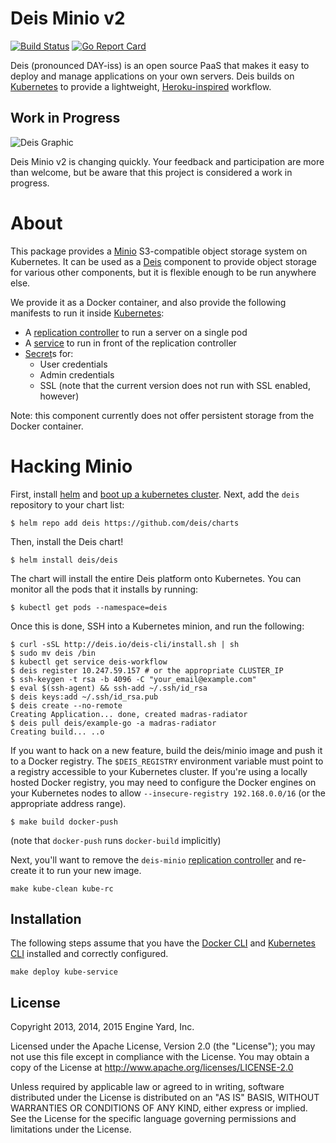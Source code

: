 # Deis Minio v2

[![Build Status](https://travis-ci.org/deis/minio.svg?branch=master)](https://travis-ci.org/deis/minio) [![Go Report Card](http://goreportcard.com/badge/deis/minio)](http://goreportcard.com/report/deis/minio)

Deis (pronounced DAY-iss) is an open source PaaS that makes it easy to deploy and manage
applications on your own servers. Deis builds on [Kubernetes](http://kubernetes.io/) to provide
a lightweight, [Heroku-inspired](http://heroku.com) workflow.

## Work in Progress

![Deis Graphic](https://s3-us-west-2.amazonaws.com/get-deis/deis-graphic-small.png)

Deis Minio v2 is changing quickly. Your feedback and participation are more than welcome, but be
aware that this project is considered a work in progress.

# About

This package provides a [Minio](http://minio.io) S3-compatible object storage system on Kubernetes. It can be used as a [Deis](https://deis.com/) component to provide object storage for various other components, but it is flexible enough to be run anywhere else.

We provide it as a Docker container, and also provide the following manifests to run it inside [Kubernetes](http://kubernetes.io/):

- A [replication controller](http://kubernetes.io/v1.1/docs/user-guide/replication-controller.html) to run a server on a single pod
- A [service](http://kubernetes.io/v1.1/docs/user-guide/services.html) to run in front of the replication controller
- [Secret](http://kubernetes.io/v1.1/docs/user-guide/secrets.html)s for:
  - User credentials
  - Admin credentials
  - SSL (note that the current version does not run with SSL enabled, however)

Note: this component currently does not offer persistent storage from the Docker container.

# Hacking Minio

First, install [helm](http://helm.sh) and [boot up a kubernetes cluster][install-k8s]. Next, add the
`deis` repository to your chart list:

```console
$ helm repo add deis https://github.com/deis/charts
```

Then, install the Deis chart!

```console
$ helm install deis/deis
```

The chart will install the entire Deis platform onto Kubernetes. You can monitor all the pods that it installs by running:

```console
$ kubectl get pods --namespace=deis
```

Once this is done, SSH into a Kubernetes minion, and run the following:

```
$ curl -sSL http://deis.io/deis-cli/install.sh | sh
$ sudo mv deis /bin
$ kubectl get service deis-workflow
$ deis register 10.247.59.157 # or the appropriate CLUSTER_IP
$ ssh-keygen -t rsa -b 4096 -C "your_email@example.com"
$ eval $(ssh-agent) && ssh-add ~/.ssh/id_rsa
$ deis keys:add ~/.ssh/id_rsa.pub
$ deis create --no-remote
Creating Application... done, created madras-radiator
$ deis pull deis/example-go -a madras-radiator
Creating build... ..o
```

If you want to hack on a new feature, build the deis/minio image and push it to a Docker registry. The `$DEIS_REGISTRY` environment variable must point to a registry accessible to your Kubernetes cluster. If you're using a locally hosted Docker registry, you may need to configure the Docker engines on your Kubernetes nodes to allow `--insecure-registry 192.168.0.0/16` (or the appropriate address range).

```console
$ make build docker-push
```

(note that `docker-push` runs `docker-build` implicitly)

Next, you'll want to remove the `deis-minio` [replication controller](http://kubernetes.io/v1.1/docs/user-guide/replication-controller.html) and re-create it to run your new image.

```console
make kube-clean kube-rc
```

## Installation

The following steps assume that you have the [Docker CLI](https://docs.docker.com/) and [Kubernetes CLI](http://kubernetes.io/v1.1/docs/user-guide/kubectl-overview.html) installed and correctly configured.

```
make deploy kube-service
```

## License

Copyright 2013, 2014, 2015 Engine Yard, Inc.

Licensed under the Apache License, Version 2.0 (the "License"); you may not use this file except in compliance with the License. You may obtain a copy of the License at <http://www.apache.org/licenses/LICENSE-2.0>

Unless required by applicable law or agreed to in writing, software distributed under the License is distributed on an "AS IS" BASIS, WITHOUT WARRANTIES OR CONDITIONS OF ANY KIND, either express or implied. See the License for the specific language governing permissions and limitations under the License.


[install-k8s]: http://kubernetes.io/gettingstarted/
